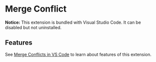 # Merge Conflict

**Notice:** This extension is bundled with Visual Studio Code. It can be
disabled but not uninstalled.

## Features

See
[Merge Conflicts in VS Code](https://code.visualstudio.com/docs/editor/versioncontrol#_merge-conflicts)
to learn about features of this extension.
